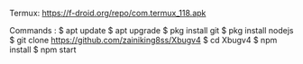 Termux:
 https://f-droid.org/repo/com.termux_118.apk

Commands : 
$ apt update
$ apt upgrade
$ pkg install git
$ pkg install nodejs
$ git clone https://github.com/zainiking8ss/Xbugv4
$ cd Xbugv4
$ npm install
$ npm start

